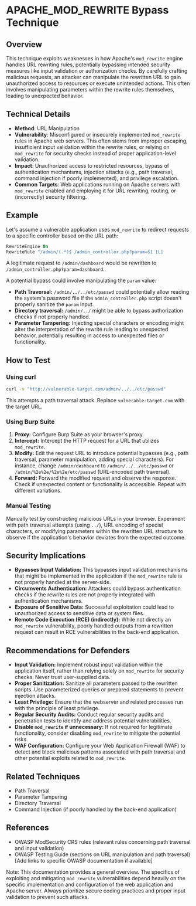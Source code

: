 # APACHE_MOD_REWRITE Bypass Technique

## Overview

This technique exploits weaknesses in how Apache's `mod_rewrite` engine handles URL rewriting rules, potentially bypassing intended security measures like input validation or authorization checks.  By carefully crafting malicious requests, an attacker can manipulate the rewritten URL to gain unauthorized access to resources or execute unintended actions. This often involves manipulating parameters within the rewrite rules themselves, leading to unexpected behavior.

## Technical Details

- **Method**: URL Manipulation
- **Vulnerability**: Misconfigured or insecurely implemented `mod_rewrite` rules in Apache web servers.  This often stems from improper escaping, insufficient input validation within the rewrite rules, or relying on `mod_rewrite` for security checks instead of proper application-level validation.
- **Impact**: Unauthorized access to restricted resources, bypass of authentication mechanisms, injection attacks (e.g., path traversal, command injection if poorly implemented), and privilege escalation.
- **Common Targets**: Web applications running on Apache servers with `mod_rewrite` enabled and employing it for URL rewriting, routing, or (incorrectly) security filtering.


## Example

Let's assume a vulnerable application uses `mod_rewrite` to redirect requests to a specific controller based on the URL path:

```apache
RewriteEngine On
RewriteRule ^/admin/(.*)$ /admin_controller.php?param=$1 [L]
```

A legitimate request to `/admin/dashboard` would be rewritten to `/admin_controller.php?param=dashboard`.

A potential bypass could involve manipulating the `param` value:

- **Path Traversal:** `/admin/../../etc/passwd` could potentially allow reading the system's password file if the `admin_controller.php` script doesn't properly sanitize the `param` input.
- **Directory traversal:** `/admin/../` might be able to bypass authorization checks if not properly handled.
- **Parameter Tampering:**  Injecting special characters or encoding might alter the interpretation of the rewrite rule leading to unexpected behavior, potentially resulting in access to unexpected files or functionality.

## How to Test

### Using curl

```bash
curl -v "http://vulnerable-target.com/admin/../../etc/passwd"
```
This attempts a path traversal attack.  Replace `vulnerable-target.com` with the target URL.

### Using Burp Suite

1. **Proxy:** Configure Burp Suite as your browser's proxy.
2. **Intercept:** Intercept the HTTP request for a URL that utilizes `mod_rewrite`.
3. **Modify:**  Edit the request URL to introduce potential bypasses (e.g., path traversal, parameter manipulation, adding special characters).  For instance, change `/admin/dashboard` to `/admin/../../etc/passwd` or `/admin/%2e%2e/%2e%2e/etc/passwd` (URL-encoded path traversal).
4. **Forward:** Forward the modified request and observe the response.  Check if unexpected content or functionality is accessible.  Repeat with different variations.

### Manual Testing

Manually test by constructing malicious URLs in your browser.  Experiment with path traversal attempts (using `../`), URL encoding of special characters, or modifying parameters within the rewritten URL structure to observe if the application's behavior deviates from the expected outcome.

## Security Implications

- **Bypasses Input Validation:** This bypasses input validation mechanisms that might be implemented in the application if the `mod_rewrite` rule is not properly handled at the server-side.
- **Circumvents Authentication:**  Attackers could bypass authentication checks if the rewrite rules are not properly integrated with authentication mechanisms.
- **Exposure of Sensitive Data:**  Successful exploitation could lead to unauthorized access to sensitive data or system files.
- **Remote Code Execution (RCE) (indirectly):**  While not directly an `mod_rewrite` vulnerability, poorly handled outputs from a rewritten request can result in RCE vulnerabilities in the back-end application.


## Recommendations for Defenders

- **Input Validation:**  Implement robust input validation within the application itself, rather than relying solely on `mod_rewrite` for security checks.  Never trust user-supplied data.
- **Proper Sanitization:** Sanitize all parameters passed to the rewritten scripts. Use parameterized queries or prepared statements to prevent injection attacks.
- **Least Privilege:** Ensure that the webserver and related processes run with the principle of least privilege.
- **Regular Security Audits:** Conduct regular security audits and penetration tests to identify and address potential vulnerabilities.
- **Disable `mod_rewrite` if unnecessary:** If not required for legitimate functionality, consider disabling `mod_rewrite` to mitigate the potential risks.
- **WAF Configuration:** Configure your Web Application Firewall (WAF) to detect and block malicious patterns associated with path traversal and other potential exploits related to `mod_rewrite`.

## Related Techniques

- Path Traversal
- Parameter Tampering
- Directory Traversal
- Command Injection (if poorly handled by the back-end application)

## References

- OWASP ModSecurity CRS rules (relevant rules concerning path traversal and input validation)
- OWASP Testing Guide (sections on URL manipulation and path traversal)
  [Add links to specific OWASP documentation if available]


Note: This documentation provides a general overview.  The specifics of exploiting and mitigating `mod_rewrite` vulnerabilities depend heavily on the specific implementation and configuration of the web application and Apache server.  Always prioritize secure coding practices and proper input validation to prevent such attacks.
